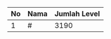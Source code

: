 | No | Nama            | Jumlah Level |
|----|-----------------|--------------|
| 1  | #    |    3190        |

